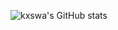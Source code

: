 ![kxswa's GitHub stats](https://github-readme-stats.vercel.app/api?username=kxswa&show_icons=true&theme=radical)
